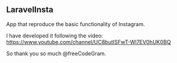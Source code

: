
## LaravelInsta

App that reproduce the basic functionality of Instagram.

I have developed it following the video: https://www.youtube.com/channel/UC8butISFwT-Wl7EV0hUK0BQ 

So thank you so much @freeCodeGram.

